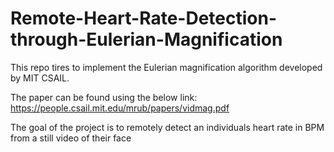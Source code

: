 # Remote-Heart-Rate-Detection-through-Eulerian-Magnification

This repo tires to implement the Eulerian magnification algorithm developed by MIT CSAIL.

The paper can be found using the below link:
https://people.csail.mit.edu/mrub/papers/vidmag.pdf

The goal of the project is to remotely detect an individuals heart rate in BPM from a still video of their face
